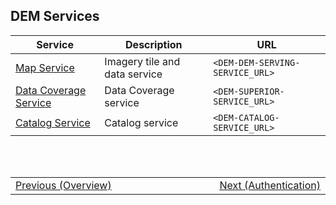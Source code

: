 ## DEM Services <!-- {docsify-ignore} -->
| Service | Description | URL |
|-|-|-|
| [Map Service](/getting-started/dem/services/map_server.md) | Imagery tile and data service | `<DEM-DEM-SERVING-SERVICE_URL>` |
| [Data Coverage Service](/getting-started/dem/services/data_coverage_service.md) | Data Coverage service | `<DEM-SUPERIOR-SERVICE_URL>` |
| [Catalog Service](/getting-started/dem/services/csw_service.md) | Catalog service | `<DEM-CATALOG-SERVICE_URL>` |

<br/>
<br/>
<table style=" width: 100%; display: table !important;">
    <tbody>
        <tr>
            <td align="left">
                <a href="#/getting-started/dem/dem_overview">Previous (Overview)</a>
            </td>
            <td align="right">
                <a href="#/getting-started/dem/dem_authentication">Next (Authentication)</a>
            </td>
        </tr>
    </tbody>
</table>
